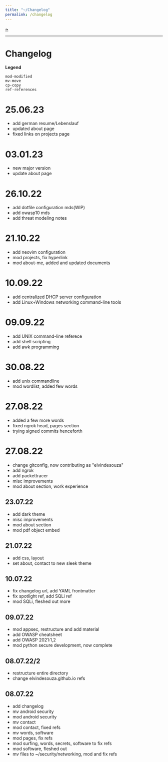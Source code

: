 ```yaml
---
title: "~/Changelog"
permalink: /changelog
---
```


**[~](README.md)**

---

# Changelog

**Legend**

```
mod-modified
mv-move
cp-copy
ref-references
```

# 25.06.23
- add german resume/Lebenslauf
- updated about page
- fixed links on projects page

# 03.01.23
- new major version
- update about page

# 26.10.22
- add dotfile configuration mds(WIP)
- add owasp10 mds
- add threat modeling notes

# 21.10.22
- add neovim configuration
- mod projects, fix hyperlink
- mod about-me, added and updated documents

# 10.09.22
- add centralized DHCP server configuration
- add Linux+Windows networking command-line tools

# 09.09.22
- add UNIX command-line referece
- add shell scripting
- add awk programming

# 30.08.22
- add unix commandline
- mod wordlist, added few words

# 27.08.22
- added a few more words
- fixed ngrok head, pages section
- trying signed commits henceforth

# 27.08.22
- change gitconfig, now contributing as "elvindesouza"
- add ngrok
- add packettracer
- misc improvements
- mod about section, work experience

## 23.07.22
- add dark theme
- misc improvements
- mod about section
- mod pdf object embed

## 21.07.22

- add css, layout
- set about, contact to new sleek theme

## 10.07.22

- fix changelog url, add YAML frontmatter
- fix spotlight ref, add SQLi ref
- mod SQLi, fleshed out more

## 09.07.22

- mod appsec, restructure and add material
- add OWASP cheatsheet
- add OWASP 2021:1,2
- mod python secure development, now complete

## 08.07.22/2

- restructure entire directory
- change elvindesouza.github.io refs

## 08.07.22

- add changelog
- mv android security
- mod android security
- mv contact
- mod contact, fixed refs
- mv words, software
- mod pages, fix refs
- mod surfing, words, secrets, software to fix refs
- mod software, fleshed out
- mv files to ~/security/networking, mod and fix refs
